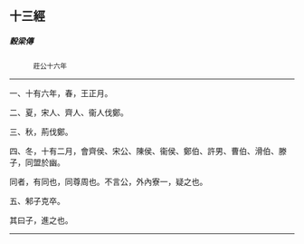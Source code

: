 

## 十三經

##### 穀梁傳
　　　`莊公十六年`

* * *

一、十有六年，春，王正月。

二、夏，宋人、齊人、衞人伐鄭。

三、秋，荊伐鄭。

四、冬，十有二月，會齊侯、宋公、陳侯、衞侯、鄭伯、許男、曹伯、滑伯、滕子，同盟於幽。

同者，有同也，同尊周也。不言公，外內寮一，疑之也。

五、邾子克卒。

其曰子，進之也。

* * *


